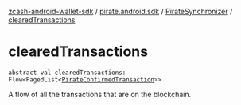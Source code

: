 [zcash-android-wallet-sdk](../../index.md) / [pirate.android.sdk](../index.md) / [PirateSynchronizer](index.md) / [clearedTransactions](./cleared-transactions.md)

# clearedTransactions

`abstract val clearedTransactions: Flow<PagedList<`[`PirateConfirmedTransaction`](../../pirate.android.sdk.db.entity/-confirmed-transaction/index.md)`>>`

A flow of all the transactions that are on the blockchain.

